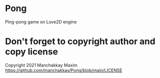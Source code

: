# Pong
Ping-pong game on Love2D engine

# Don't forget to copyright author and copy license 
Copyright 2021 Manchakkay Maxim
https://github.com/manchakkay/Pong/blob/main/LICENSE

